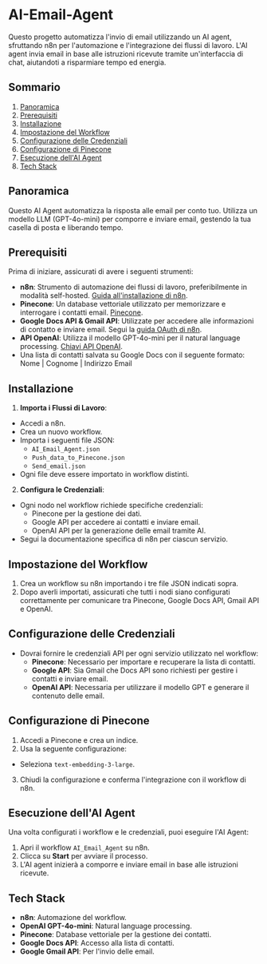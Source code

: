 # AI-Email-Agent

Questo progetto automatizza l'invio di email utilizzando un AI agent, sfruttando n8n per l'automazione e l'integrazione dei flussi di lavoro. L'AI agent invia email in base alle istruzioni ricevute tramite un'interfaccia di chat, aiutandoti a risparmiare tempo ed energia.

## Sommario
1. [Panoramica](#panoramica)
2. [Prerequisiti](#prerequisiti)
3. [Installazione](#installazione)
4. [Impostazione del Workflow](#impostazione-del-workflow)
5. [Configurazione delle Credenziali](#configurazione-delle-credenziali)
6. [Configurazione di Pinecone](#configurazione-di-pinecone)
7. [Esecuzione dell'AI Agent](#esecuzione-dellai-agent)
8. [Tech Stack](#tech-stack)

## Panoramica
Questo AI Agent automatizza la risposta alle email per conto tuo. Utilizza un modello LLM (GPT-4o-mini) per comporre e inviare email, gestendo la tua casella di posta e liberando tempo.

## Prerequisiti
Prima di iniziare, assicurati di avere i seguenti strumenti:
- **n8n**: Strumento di automazione dei flussi di lavoro, preferibilmente in modalità self-hosted. [Guida all'installazione di n8n](https://n8n.io/).
- **Pinecone**: Un database vettoriale utilizzato per memorizzare e interrogare i contatti email. [Pinecone](https://www.pinecone.io/).
- **Google Docs API & Gmail API**: Utilizzate per accedere alle informazioni di contatto e inviare email. Segui la [guida OAuth di n8n](https://docs.n8n.io/integrations/builtin/credentials/google/oauth-single-service/#google-cloud-app-becoming-unauthorized).
- **API OpenAI**: Utilizza il modello GPT-4o-mini per il natural language processing. [Chiavi API OpenAI](https://platform.openai.com/api-keys).
- Una lista di contatti salvata su Google Docs con il seguente formato: Nome | Cognome | Indirizzo Email


## Installazione
1. **Importa i Flussi di Lavoro**:
  - Accedi a n8n.
  - Crea un nuovo workflow.
  - Importa i seguenti file JSON:
      - `AI_Email_Agent.json`
      - `Push_data_to_Pinecone.json`
      - `Send_email.json`
  - Ogni file deve essere importato in workflow distinti.

2. **Configura le Credenziali**:
  - Ogni nodo nel workflow richiede specifiche credenziali:
      - Pinecone per la gestione dei dati.
      - Google API per accedere ai contatti e inviare email.
      - OpenAI API per la generazione delle email tramite AI.
  - Segui la documentazione specifica di n8n per ciascun servizio.

## Impostazione del Workflow
1. Crea un workflow su n8n importando i tre file JSON indicati sopra.
2. Dopo averli importati, assicurati che tutti i nodi siano configurati correttamente per comunicare tra Pinecone, Google Docs API, Gmail API e OpenAI.

## Configurazione delle Credenziali
- Dovrai fornire le credenziali API per ogni servizio utilizzato nel workflow:
  - **Pinecone**: Necessario per importare e recuperare la lista di contatti.
  - **Google API**: Sia Gmail che Docs API sono richiesti per gestire i contatti e inviare email.
  - **OpenAI API**: Necessaria per utilizzare il modello GPT e generare il contenuto delle email.

## Configurazione di Pinecone
1. Accedi a Pinecone e crea un indice.
2. Usa la seguente configurazione:
 - Seleziona `text-embedding-3-large`.
3. Chiudi la configurazione e conferma l'integrazione con il workflow di n8n.

## Esecuzione dell'AI Agent
Una volta configurati i workflow e le credenziali, puoi eseguire l'AI Agent:
1. Apri il workflow `AI_Email_Agent` su n8n.
2. Clicca su **Start** per avviare il processo.
3. L'AI agent inizierà a comporre e inviare email in base alle istruzioni ricevute.

## Tech Stack
- **n8n**: Automazione del workflow.
- **OpenAI GPT-4o-mini**: Natural language processing.
- **Pinecone**: Database vettoriale per la gestione dei contatti.
- **Google Docs API**: Accesso alla lista di contatti.
- **Google Gmail API**: Per l'invio delle email.


